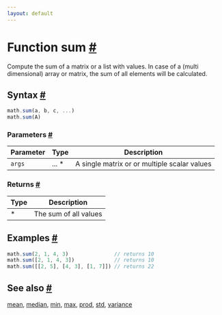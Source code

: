 ```yaml
---
layout: default
---
```


<!-- Note: This file is automatically generated from source code comments. Changes made in this file will be overridden. -->

<h1 id="function-sum">Function sum <a href="#function-sum" title="Permalink">#</a></h1>

Compute the sum of a matrix or a list with values.
In case of a (multi dimensional) array or matrix, the sum of all
elements will be calculated.


<h2 id="syntax">Syntax <a href="#syntax" title="Permalink">#</a></h2>

```js
math.sum(a, b, c, ...)
math.sum(A)
```

<h3 id="parameters">Parameters <a href="#parameters" title="Permalink">#</a></h3>

Parameter | Type | Description
--------- | ---- | -----------
`args` | ... * | A single matrix or or multiple scalar values

<h3 id="returns">Returns <a href="#returns" title="Permalink">#</a></h3>

Type | Description
---- | -----------
* | The sum of all values


<h2 id="examples">Examples <a href="#examples" title="Permalink">#</a></h2>

```js
math.sum(2, 1, 4, 3)               // returns 10
math.sum([2, 1, 4, 3])             // returns 10
math.sum([[2, 5], [4, 3], [1, 7]]) // returns 22
```


<h2 id="see-also">See also <a href="#see-also" title="Permalink">#</a></h2>

[mean](mean.html),
[median](median.html),
[min](min.html),
[max](max.html),
[prod](prod.html),
[std](std.html),
[variance](variance.html)
